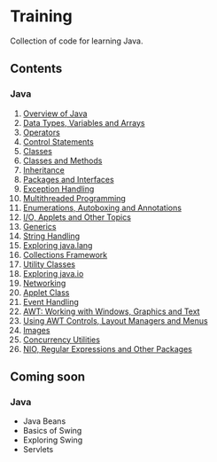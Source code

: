 # Training
Collection of code for learning Java.

## Contents
### Java
1. [Overview of Java](Java/Chapter_02)
2. [Data Types, Variables and Arrays](Java/Chapter_03)
3. [Operators](Java/Chapter_04)
4. [Control Statements](Java/Chapter_05)
5. [Classes](Java/Chapter_06)
6. [Classes and Methods](Java/Chapter_07)
7. [Inheritance](Java/Chapter_08)
8. [Packages and Interfaces](Java/Chapter_09)
9. [Exception Handling](Java/Chapter_10)
10. [Multithreaded Programming](Java/Chapter_11)
11. [Enumerations, Autoboxing and Annotations](Java/Chapter_12)
12. [I/O, Applets and Other Topics](Java/Chapter_13)
13. [Generics](Java/Chapter_14)
14. [String Handling](Java/Chapter_15)
15. [Exploring java.lang](Java/Chapter_16)
16. [Collections Framework](Java/Chapter_17)
17. [Utility Classes](Java/Chapter_18)
18. [Exploring java.io](Java/Chapter_19)
19. [Networking](Java/Chapter_20)
20. [Applet Class](Java/Chapter_21)
21. [Event Handling](Java/Chapter_22)
22. [AWT: Working with Windows, Graphics and Text](Java/Chapter_23)
23. [Using AWT Controls, Layout Managers and Menus](Java/Chapter_24)
24. [Images](Java/Chapter_25)
25. [Concurrency Utilities](Java/Chapter_26)
26. [NIO, Regular Expressions and Other Packages](Java/Chapter_27)

## Coming soon
### Java
* Java Beans
* Basics of Swing
* Exploring Swing
* Servlets
